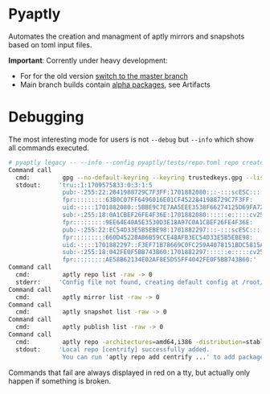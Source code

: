 # Pyaptly

Automates the creation and managment of aptly mirrors and snapshots based on toml
input files.

**Important**: Corrently under heavy development:

- For for the old version [switch to the master branch](https://github.com/adfinis/pyaptly/tree/master)
- Main branch builds contain [alpha packages](https://github.com/adfinis/pyaptly/actions/runs/8147002919), see Artifacts

# Debugging

The most interesting mode for users is not `--debug` but `--info` which show all commands executed.

```bash
# pyaptly legacy -- --info --config pyaptly/tests/repo.toml repo create
Command call
  cmd:         gpg --no-default-keyring --keyring trustedkeys.gpg --list-keys --with-colons -> 0
  stdout:     'tru::1:1709575833:0:3:1:5
               pub:-:255:22:2841988729C7F3FF:1701882080:::-:::scESC:::::ed25519:::0:
               fpr:::::::::6380C07FF6496016E01CF4522841988729C7F3FF:
               uid:-::::1701882080::5BBE9C7E7AA5EEE3538F66274125D69FA727FD1E::Pyaptly Test 01 <test01@pyaptly.nowhere>::::::::::0:
               sub:-:255:18:0A1CBEF26FE4F36E:1701882080::::::e:::::cv25519::
               fpr:::::::::9EE64E40A5E3530D3E18A97C0A1CBEF26FE4F36E:
               pub:-:255:22:EC54D33E5B5EBE98:1701882297:::-:::scESC:::::ed25519:::0:
               fpr:::::::::660D45228AB6B59CCE48AFB3EC54D33E5B5EBE98:
               uid:-::::1701882297::F3EF71B78669C0FC259A4078151BDC5815A6015D::Pyaptly Test 02 <test02@pyaptly.nowhere>::::::::::0:
               sub:-:255:18:042FE0F5BB743B60:1701882297::::::e:::::cv25519::
               fpr:::::::::AE58B62134E02AF8E5D55FF4042FE0F5BB743B60:'
Command call
  cmd:         aptly repo list -raw -> 0
  stderr:     'Config file not found, creating default config at /root/.aptly.conf'
Command call
  cmd:         aptly mirror list -raw -> 0
Command call
  cmd:         aptly snapshot list -raw -> 0
Command call
  cmd:         aptly publish list -raw -> 0
Command call
  cmd:         aptly repo -architectures=amd64,i386 -distribution=stable -component=main create centrify -> 0
  stdout:     'Local repo [centrify] successfully added.
               You can run 'aptly repo add centrify ...' to add packages to repository.'
```

Commands that fail are always displayed in red on a tty, but actually only happen if something is broken.
